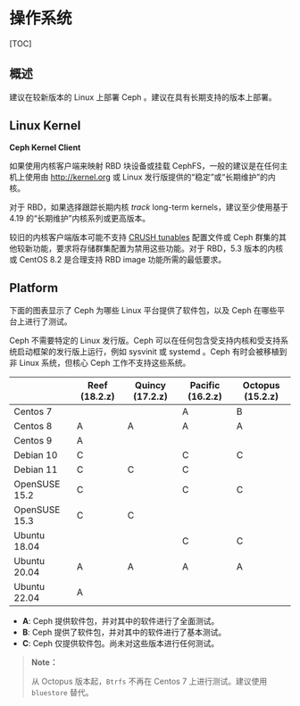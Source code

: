 # 操作系统

[TOC]

## 概述

建议在较新版本的 Linux 上部署 Ceph 。建议在具有长期支持的版本上部署。

## Linux Kernel

**Ceph Kernel Client**

如果使用内核客户端来映射 RBD 块设备或挂载 CephFS，一般的建议是在任何主机上使用由 http://kernel.org 或 Linux 发行版提供的“稳定”或“长期维护”的内核。

对于 RBD，如果选择跟踪长期内核 *track* long-term kernels，建议至少使用基于 4.19 的“长期维护”内核系列或更高版本。

较旧的内核客户端版本可能不支持 [CRUSH tunables](https://docs.ceph.com/en/latest/rados/operations/crush-map#tunables) 配置文件或 Ceph 群集的其他较新功能，要求将存储群集配置为禁用这些功能。对于 RBD，5.3 版本的内核或 CentOS 8.2 是合理支持 RBD image 功能所需的最低要求。

## Platform

下面的图表显示了 Ceph 为哪些 Linux 平台提供了软件包，以及 Ceph 在哪些平台上进行了测试。

Ceph 不需要特定的 Linux 发行版。Ceph 可以在任何包含受支持内核和受支持系统启动框架的发行版上运行，例如 sysvinit 或 systemd 。Ceph 有时会被移植到非 Linux 系统，但核心 Ceph 工作不支持这些系统。

|               | Reef (18.2.z) | Quincy (17.2.z) | Pacific (16.2.z) | Octopus (15.2.z) |
| ------------- | ------------- | --------------- | ---------------- | ---------------- |
| Centos 7      |               |                 | A                | B                |
| Centos 8      | A             | A               | A                | A                |
| Centos 9      | A             |                 |                  |                  |
| Debian 10     | C             |                 | C                | C                |
| Debian 11     | C             | C               | C                |                  |
| OpenSUSE 15.2 | C             |                 | C                | C                |
| OpenSUSE 15.3 | C             | C               |                  |                  |
| Ubuntu 18.04  |               |                 | C                | C                |
| Ubuntu 20.04  | A             | A               | A                | A                |
| Ubuntu 22.04  | A             |                 |                  |                  |

- **A**: Ceph 提供软件包，并对其中的软件进行了全面测试。
- **B**: Ceph 提供了软件包，并对其中的软件进行了基本测试。
- **C**: Ceph 仅提供软件包。尚未对这些版本进行任何测试。

> **Note：**
>
> 从 Octopus 版本起，`Btrfs` 不再在 Centos 7 上进行测试。建议使用 `bluestore` 替代。